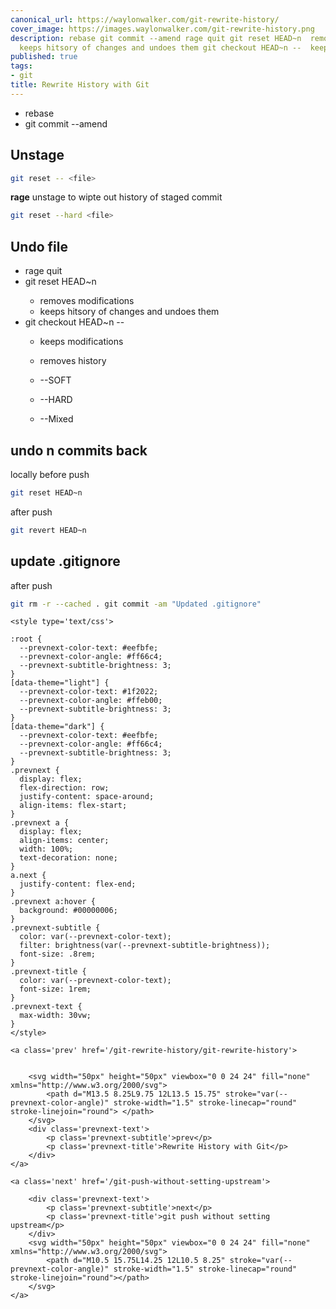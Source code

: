 ```yaml
---
canonical_url: https://waylonwalker.com/git-rewrite-history/
cover_image: https://images.waylonwalker.com/git-rewrite-history.png
description: rebase git commit --amend rage quit git reset HEAD~n  removes modifications
  keeps hitsory of changes and undoes them git checkout HEAD~n --  keeps modifications
published: true
tags:
- git
title: Rewrite History with Git
---
```


* rebase
* git commit --amend

## Unstage

``` bash
git reset -- <file>
```

**rage** unstage to wipte out history of staged commit
``` bash
git reset --hard <file>
```

## Undo file

* rage quit
* git reset HEAD~n <file>
    * removes modifications
    * keeps hitsory of changes and undoes them
* git checkout HEAD~n -- <file>
    * keeps modifications
    * removes history

    * --SOFT
    * --HARD
    * --Mixed

## undo n commits back

locally before push
``` bash
git reset HEAD~n
```

after push
``` bash
git revert HEAD~n
```

## update .gitignore

after push
``` bash
git rm -r --cached . git commit -am "Updated .gitignore"
```
<div class='prevnext'>

    <style type='text/css'>

    :root {
      --prevnext-color-text: #eefbfe;
      --prevnext-color-angle: #ff66c4;
      --prevnext-subtitle-brightness: 3;
    }
    [data-theme="light"] {
      --prevnext-color-text: #1f2022;
      --prevnext-color-angle: #ffeb00;
      --prevnext-subtitle-brightness: 3;
    }
    [data-theme="dark"] {
      --prevnext-color-text: #eefbfe;
      --prevnext-color-angle: #ff66c4;
      --prevnext-subtitle-brightness: 3;
    }
    .prevnext {
      display: flex;
      flex-direction: row;
      justify-content: space-around;
      align-items: flex-start;
    }
    .prevnext a {
      display: flex;
      align-items: center;
      width: 100%;
      text-decoration: none;
    }
    a.next {
      justify-content: flex-end;
    }
    .prevnext a:hover {
      background: #00000006;
    }
    .prevnext-subtitle {
      color: var(--prevnext-color-text);
      filter: brightness(var(--prevnext-subtitle-brightness));
      font-size: .8rem;
    }
    .prevnext-title {
      color: var(--prevnext-color-text);
      font-size: 1rem;
    }
    .prevnext-text {
      max-width: 30vw;
    }
    </style>
    
    <a class='prev' href='/git-rewrite-history/git-rewrite-history'>
    

        <svg width="50px" height="50px" viewbox="0 0 24 24" fill="none" xmlns="http://www.w3.org/2000/svg">
            <path d="M13.5 8.25L9.75 12L13.5 15.75" stroke="var(--prevnext-color-angle)" stroke-width="1.5" stroke-linecap="round" stroke-linejoin="round"> </path>
        </svg>
        <div class='prevnext-text'>
            <p class='prevnext-subtitle'>prev</p>
            <p class='prevnext-title'>Rewrite History with Git</p>
        </div>
    </a>
    
    <a class='next' href='/git-push-without-setting-upstream'>
    
        <div class='prevnext-text'>
            <p class='prevnext-subtitle'>next</p>
            <p class='prevnext-title'>git push without setting upstream</p>
        </div>
        <svg width="50px" height="50px" viewbox="0 0 24 24" fill="none" xmlns="http://www.w3.org/2000/svg">
            <path d="M10.5 15.75L14.25 12L10.5 8.25" stroke="var(--prevnext-color-angle)" stroke-width="1.5" stroke-linecap="round" stroke-linejoin="round"></path>
        </svg>
    </a>
  </div>